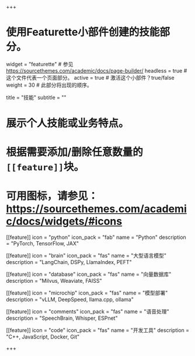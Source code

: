 +++
# 使用Featurette小部件创建的技能部分。
widget = "featurette"  # 参见 https://sourcethemes.com/academic/docs/page-builder/
headless = true  # 这个文件代表一个页面部分。
active = true  # 激活这个小部件？true/false
weight = 30  # 此部分将出现的顺序。

title = "技能"
subtitle = ""

# 展示个人技能或业务特点。
#
# 根据需要添加/删除任意数量的`[[feature]]`块。
#
# 可用图标，请参见：https://sourcethemes.com/academic/docs/widgets/#icons

[[feature]]
  icon = "python"
  icon_pack = "fab"
  name = "Python"
  description = "PyTorch, TensorFlow, JAX"
  
[[feature]]
  icon = "brain"
  icon_pack = "fas"
  name = "大型语言模型"
  description = "LangChain, DSPy, LlamaIndex, PEFT"
  
[[feature]]
  icon = "database"
  icon_pack = "fas"
  name = "向量数据库"
  description = "Milvus, Weaviate, FAISS"

[[feature]]
  icon = "microchip"
  icon_pack = "fas"
  name = "模型部署"
  description = "vLLM, DeepSpeed, llama.cpp, ollama"

[[feature]]
  icon = "comments"
  icon_pack = "fas"
  name = "语音处理"
  description = "SpeechBrain, Whisper, ESPnet"

[[feature]]
  icon = "code"
  icon_pack = "fas"
  name = "开发工具"
  description = "C++, JavaScript, Docker, Git"

+++
